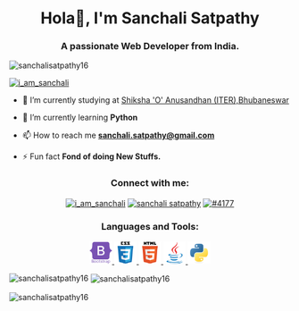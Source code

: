 <h1 align="center">Hola👋, I'm Sanchali Satpathy</h1>
<h3 align="center">A passionate Web Developer from India.</h3>

<p align="left"> <img src="https://komarev.com/ghpvc/?username=sanchalisatpathy16&label=Profile%20views&color=0e75b6&style=flat" alt="sanchalisatpathy16" /> </p>

<p align="left"> <a href="https://twitter.com/i_am_sanchali" target="blank"><img src="https://img.shields.io/twitter/follow/i_am_sanchali?logo=twitter&style=for-the-badge" alt="i_am_sanchali" /></a> </p>

- 🔭 I’m currently studying at [Shiksha 'O' Anusandhan (ITER),Bhubaneswar](https://www.soa.ac.in/iter)

- 🌱 I’m currently learning **Python**

- 📫 How to reach me **sanchali.satpathy@gmail.com**

- ⚡ Fun fact **Fond of doing New Stuffs.**

<h3 align="center">Connect with me:</h3>
<p align="center">
<a href="https://twitter.com/i_am_sanchali" target="blank"><img align="center" src="https://raw.githubusercontent.com/rahuldkjain/github-profile-readme-generator/master/src/images/icons/Social/twitter.svg" alt="i_am_sanchali" height="30" width="40" /></a>
<a href="https://linkedin.com/in/sanchali satpathy" target="blank"><img align="center" src="https://raw.githubusercontent.com/rahuldkjain/github-profile-readme-generator/master/src/images/icons/Social/linked-in-alt.svg" alt="sanchali satpathy" height="30" width="40" /></a>
<a href="https://discord.gg/#4177" target="blank"><img align="center" src="https://raw.githubusercontent.com/rahuldkjain/github-profile-readme-generator/master/src/images/icons/Social/discord.svg" alt="#4177" height="30" width="40" /></a>
</p>

<h3 align="center">Languages and Tools:</h3>
<p align="center"> <a href="https://getbootstrap.com" target="_blank" rel="noreferrer"> <img src="https://raw.githubusercontent.com/devicons/devicon/master/icons/bootstrap/bootstrap-plain-wordmark.svg" alt="bootstrap" width="40" height="40"/> </a> <a href="https://www.w3schools.com/css/" target="_blank" rel="noreferrer"> <img src="https://raw.githubusercontent.com/devicons/devicon/master/icons/css3/css3-original-wordmark.svg" alt="css3" width="40" height="40"/> </a> <a href="https://www.w3.org/html/" target="_blank" rel="noreferrer"> <img src="https://raw.githubusercontent.com/devicons/devicon/master/icons/html5/html5-original-wordmark.svg" alt="html5" width="40" height="40"/> </a> <a href="https://www.java.com" target="_blank" rel="noreferrer"> <img src="https://raw.githubusercontent.com/devicons/devicon/master/icons/java/java-original.svg" alt="java" width="40" height="40"/> </a> <a href="https://www.python.org" target="_blank" rel="noreferrer"> <img src="https://raw.githubusercontent.com/devicons/devicon/master/icons/python/python-original.svg" alt="python" width="40" height="40"/> </a> </p>

<p><img align="left" src="https://github-readme-stats.vercel.app/api/top-langs?username=sanchalisatpathy16&show_icons=true&locale=en&layout=compact" alt="sanchalisatpathy16" /></p>

<p>&nbsp;<img align="center" src="https://github-readme-stats.vercel.app/api?username=sanchalisatpathy16&show_icons=true&locale=en" alt="sanchalisatpathy16" /></p>

<p><img align="center" src="https://github-readme-streak-stats.herokuapp.com/?user=sanchalisatpathy16&" alt="sanchalisatpathy16" /></p>
